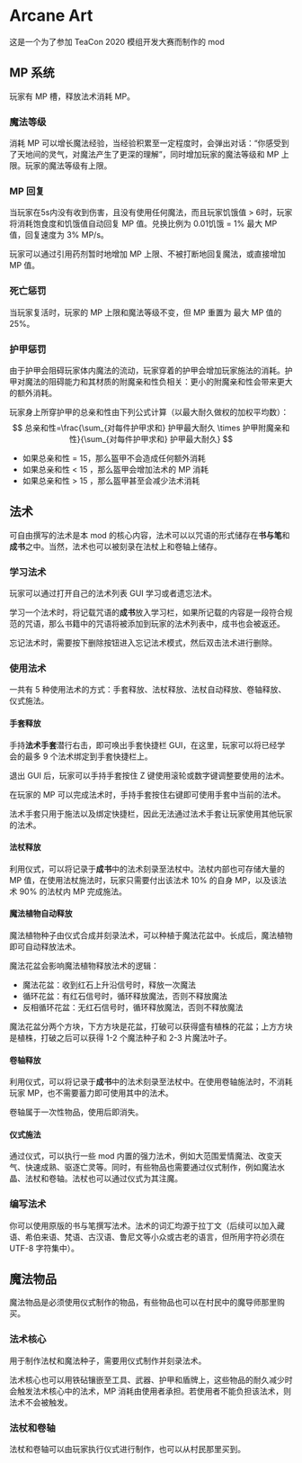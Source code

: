 # Arcane Art 

这是一个为了参加 TeaCon 2020 模组开发大赛而制作的 mod

## MP 系统

玩家有 MP 槽，释放法术消耗 MP。



### 魔法等级

消耗 MP 可以增长魔法经验，当经验积累至一定程度时，会弹出对话：“你感受到了天地间的灵气，对魔法产生了更深的理解”，同时增加玩家的魔法等级和 MP 上限。玩家的魔法等级有上限。



### MP 回复

当玩家在5s内没有收到伤害，且没有使用任何魔法，而且玩家饥饿值 > 6时，玩家将消耗饱食度和饥饿值自动回复 MP 值。兑换比例为 0.01饥饿 = 1% 最大 MP 值，回复速度为 3% MP/s。

玩家可以通过引用药剂暂时地增加 MP 上限、不被打断地回复魔法，或直接增加 MP 值。



### 死亡惩罚

当玩家复活时，玩家的 MP 上限和魔法等级不变，但 MP 重置为 最大 MP 值的 25%。



### 护甲惩罚

由于护甲会阻碍玩家体内魔法的流动，玩家穿着的护甲会增加玩家施法的消耗。护甲对魔法的阻碍能力和其材质的附魔亲和性负相关：更小的附魔亲和性会带来更大的额外消耗。

玩家身上所穿护甲的总亲和性由下列公式计算（以最大耐久做权的加权平均数）：
$$
总亲和性=\frac{\sum_{对每件护甲求和} 护甲最大耐久 \times 护甲附魔亲和性}{\sum_{对每件护甲求和} 护甲最大耐久}
$$

- 如果总亲和性 = 15，那么盔甲不会造成任何额外消耗
- 如果总亲和性 < 15 ，那么盔甲会增加法术的 MP 消耗
- 如果总亲和性 > 15 ，那么盔甲甚至会减少法术消耗



## 法术

可自由撰写的法术是本 mod 的核心内容，法术可以以咒语的形式储存在**书与笔**和**成书**之中。当然，法术也可以被刻录在法杖上和卷轴上储存。



### 学习法术

玩家可以通过打开自己的法术列表 GUI 学习或者遗忘法术。

学习一个法术时，将记载咒语的**成书**放入学习栏，如果所记载的内容是一段符合规范的咒语，那么书籍中的咒语将被添加到玩家的法术列表中，成书也会被返还。

忘记法术时，需要按下删除按钮进入忘记法术模式，然后双击法术进行删除。



### 使用法术

一共有 5 种使用法术的方式：手套释放、法杖释放、法杖自动释放、卷轴释放、仪式施法。



#### 手套释放

手持**法术手套**潜行右击，即可唤出手套快捷栏 GUI，在这里，玩家可以将已经学会的最多 9 个法术绑定到手套快捷栏上。

退出 GUI 后，玩家可以手持手套按住 Z 键使用滚轮或数字键调整要使用的法术。

在玩家的 MP 可以完成法术时，手持手套按住右键即可使用手套中当前的法术。

法术手套只用于施法以及绑定快捷栏，因此无法通过法术手套让玩家使用其他玩家的法术。



#### 法杖释放

利用仪式，可以将记录于**成书**中的法术刻录至法杖中。法杖内部也可存储大量的 MP 值，在使用法杖施法时，玩家只需要付出该法术 10% 的自身 MP，以及该法术 90% 的法杖内 MP 完成施法。



#### 魔法植物自动释放

魔法植物种子由仪式合成并刻录法术，可以种植于魔法花盆中。长成后，魔法植物即可自动释放法术。

魔法花盆会影响魔法植物释放法术的逻辑：

- 魔法花盆：收到红石上升沿信号时，释放一次魔法
- 循环花盆：有红石信号时，循环释放魔法，否则不释放魔法
- 反相循环花盆：无红石信号时，循环释放魔法，否则不释放魔法

魔法花盆分两个方块，下方方块是花盆，打破可以获得盛有植株的花盆；上方方块是植株，打破之后可以获得 1-2 个魔法种子和 2-3 片魔法叶子。

#### 卷轴释放

利用仪式，可以将记录于**成书**中的法术刻录至法杖中。在使用卷轴施法时，不消耗玩家 MP，也不需要蓄力即可使用其中的法术。

卷轴属于一次性物品，使用后即消失。



#### 仪式施法

通过仪式，可以执行一些 mod 内置的强力法术，例如大范围爱情魔法、改变天气、快速成熟、驱逐亡灵等。同时，有些物品也需要通过仪式制作，例如魔法水晶、法杖和卷轴。法杖也可以通过仪式为其注魔。



### 编写法术

你可以使用原版的书与笔撰写法术。法术的词汇均源于拉丁文（后续可以加入藏语、希伯来语、梵语、古汉语、鲁尼文等小众或古老的语言，但所用字符必须在 UTF-8 字符集中）。



## 魔法物品

魔法物品是必须使用仪式制作的物品，有些物品也可以在村民中的魔导师那里购买。




### 法术核心

用于制作法杖和魔法种子，需要用仪式制作并刻录法术。

法术核心也可以用铁砧镶嵌至工具、武器、护甲和盾牌上，这些物品的耐久减少时会触发法术核心中的法术，MP 消耗由使用者承担。若使用者不能负担该法术，则法术不会被触发。



### 法杖和卷轴

法杖和卷轴可以由玩家执行仪式进行制作，也可以从村民那里买到。

